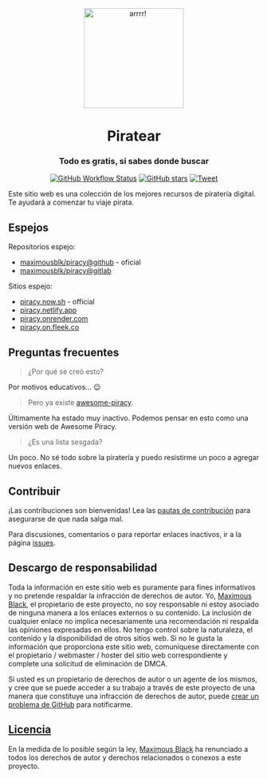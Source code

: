 <div align="center">
  <img width="200" src="https://piracy.now.sh/img/logo.svg" alt="arrrr!">
  <h1 align="center">Piratear</h1>
  <h3 align="center">Todo es gratis, si sabes donde buscar</h3>
</div>

<div align="center">
  <a href="https://web.archive.org/web/*/https://piracy.now.sh/"><img alt="GitHub Workflow Status" src="https://img.shields.io/github/workflow/status/maximousblk/piracy/archive?label=Internet%20Archive&logo=github%20actions&logoColor=fff&style=for-the-badge"></a>
  <a href="https://github.com/maximousblk/piracy"><img src="https://img.shields.io/github/stars/maximousblk/piracy?color=555&logo=github&style=for-the-badge" alt="GitHub stars"></a>
  <a href="https://twitter.com/intent/tweet?text=Head over to https://piracy.now.sh/ for amazing %23piracy links and resources!"><img src="https://img.shields.io/badge/-tweet%20about%20this-1da1f2?logoColor=fff&logo=twitter&labelColor=1da1f2&style=for-the-badge" alt="Tweet"></a>
</div>

Este sitio web es una colección de los mejores recursos de piratería digital. Te ayudará a comenzar tu viaje pirata. 

## Espejos

Repositorios espejo:

- [maximousblk/piracy@github](https://github.com/maximousblk/piracy) - oficial
- [maximousblk/piracy@gitlab](https://gitlab.com/maximousblk/piracy)

Sitios espejo:
- [piracy.now.sh](https://piracy.now.sh/) - official
- [piracy.netlify.app](https://piracy.netlify.app/)
- [piracy.onrender.com](https://piracy.onrender.com/)
- [piracy.on.fleek.co](https://piracy.on.fleek.co/)

## Preguntas frecuentes

> ¿Por qué se creó esto?

Por motivos educativos... :wink:

> Pero ya existe [awesome-piracy](https://github.com/Igglybuff/awesome-piracy).

Últimamente ha estado muy inactivo. Podemos pensar en esto como una versión web de Awesome Piracy. 

> ¿Es una lista sesgada?

Un poco. No sé todo sobre la piratería y puedo resistirme un poco a agregar nuevos enlaces. 

## Contribuir

¡Las contribuciones son bienvenidas! Lea las [pautas de contribución](CONTRIBUTING.md) para asegurarse de que nada salga mal.

Para discusiones, comentarios o para reportar enlaces inactivos, ir a la página [issues](https://github.com/maximousblk/piracy/issues/). 

## Descargo de responsabilidad

Toda la información en este sitio web es puramente para fines informativos y no pretende respaldar la infracción de derechos de autor. Yo, [Maximous Black](https://maximousblk.now.sh/), el propietario de este proyecto, no soy responsable ni estoy asociado de ninguna manera a los enlaces externos o su contenido. La inclusión de cualquier enlace no implica necesariamente una recomendación ni respalda las opiniones expresadas en ellos. No tengo control sobre la naturaleza, el contenido y la disponibilidad de otros sitios web. Si no le gusta la información que proporciona este sitio web, comuníquese directamente con el propietario / webmaster / hoster del sitio web correspondiente y complete una solicitud de eliminación de DMCA.

Si usted es un propietario de derechos de autor o un agente de los mismos, y cree que se puede acceder a su trabajo a través de este proyecto de una manera que constituye una infracción de derechos de autor, puede [crear un problema de GitHub](https://github.com/maximousblk/piracy/issues/new) para notificarme.

## [Licencia](https://img.shields.io/github/license/maximousblk/piracy?style=for-the-badge)

En la medida de lo posible según la ley, [Maximous Black](https://maximousblk.now.sh/) ha renunciado a todos los derechos de autor y derechos relacionados o conexos a este proyecto.
